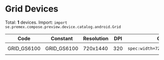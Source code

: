 # Grid Devices

Total: **1** devices. Import: `import se.premex.compose.preview.device.catalog.android.Grid`

| Code | Constant | Resolution | DPI | Compose Spec | Preview Usage |
|------|----------|------------|-----|-------------|---------------|
| GRID_GS6100 | GRID_GS6100 | 720x1440 | 320 | `spec:width=720px,height=1440px,dpi=320` | `@Preview(device = Grid.GRID_GS6100)` |

<!-- Generated automatically. Do not edit manually. -->
